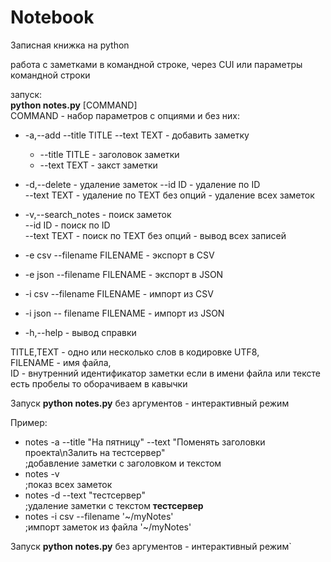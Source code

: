 # Notebook
Записная книжка на python

работа с заметками в командной строке, через CUI или параметры командной строки

запуск:  
__python notes.py__ [COMMAND]   
COMMAND - набор параметров с опциями и без них:
- -a,--add --title TITLE --text TEXT - добавить заметку
    * --title TITLE - заголовок заметки
    * --text TEXT - закст заметки
  

- -d,--delete  - удаление заметок 
    --id ID - удаление по ID  
    --text TEXT - удаление по TEXT
    без опций - удаление всех заметок

 - -v,--search_notes - поиск заметок  
    --id ID - поиск по ID  
    --text TEXT - поиск по TEXT
    без опций - вывод всех записей

- -e csv --filename FILENAME - экспорт в CSV
- -e json --filename FILENAME - экспорт в JSON

- -i csv --filename FILENAME - импорт из CSV
- -i json -- filename FILENAME - импорт из JSON

- -h,--help - вывод справки  

TITLE,TEXT - одно или несколько слов в кодировке UTF8,  
FILENAME - имя файла,  
ID - внутренний идентификатор заметки
если в имени файла или тексте есть пробелы то оборачиваем в кавычки

Запуск __python notes.py__ без аргументов - интерактивный режим

Пример:
- notes -a --title "На пятницу" --text "Поменять заголовки проекта\nЗалить на тестсервер"  
 ;добавление заметки с заголовком и текстом
- notes -v  
 ;показ всех заметок
- notes -d --text "тестсервер"  
 ;удаление заметки с текстом __тестсервер__
- notes -i csv --filename '~/myNotes'  
 ;импорт заметок из файла '~/myNotes'

Запуск __python notes.py__ без аргументов - интерактивный режим`

